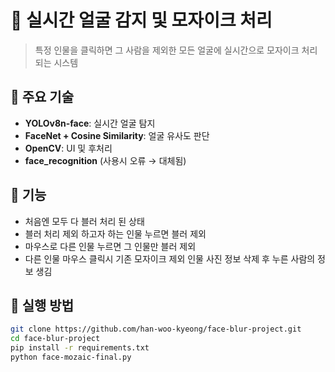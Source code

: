 # 🧠 실시간 얼굴 감지 및 모자이크 처리

> 특정 인물을 클릭하면 그 사람을 제외한 모든 얼굴에 실시간으로 모자이크 처리되는 시스템

## 📌 주요 기술

- **YOLOv8n-face**: 실시간 얼굴 탐지
- **FaceNet + Cosine Similarity**: 얼굴 유사도 판단
- **OpenCV**: UI 및 후처리
- **face_recognition** (사용시 오류 → 대체됨)

## 🧪 기능

- 처음엔 모두 다 블러 처리 된 상태
- 블러 처리 제외 하고자 하는 인물 누르면 블러 제외
- 마우스로 다른 인물 누르면 그 인물만 블러 제외
- 다른 인물 마우스 클릭시 기존 모자이크 제외 인물 사진 정보 삭제 후 누른 사람의 정보 생김

## 📂 실행 방법

```bash
git clone https://github.com/han-woo-kyeong/face-blur-project.git
cd face-blur-project
pip install -r requirements.txt
python face-mozaic-final.py

